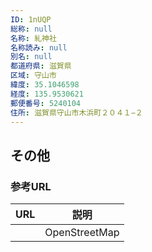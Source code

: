 ```yaml
---
ID: 1nUQP
総称: null
名称: 糺神社
名称読み: null
別名: null
都道府県: 滋賀県
区域: 守山市
緯度: 35.1046598
経度: 135.9530621
郵便番号: 5240104
住所: 滋賀県守山市木浜町２０４１−２
---
```


## その他

### 参考URL

| URL | 説明          |
| --- | ------------- |
|     | OpenStreetMap |
